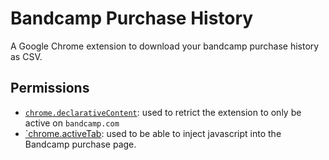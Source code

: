 # Bandcamp Purchase History

A Google Chrome extension to download your bandcamp purchase history as CSV.

## Permissions

* [`chrome.declarativeContent`](https://developer.chrome.com/extensions/declarativeContent):
used to retrict the extension to only be active on `bandcamp.com`  
* [`chrome.activeTab](https://developer.chrome.com/extensions/activeTab):
used to be able to inject javascript into the Bandcamp purchase page.

